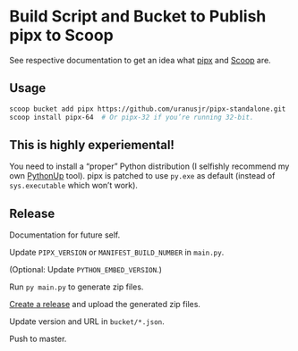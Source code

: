 # Build Script and Bucket to Publish pipx to Scoop

See respective documentation to get an idea what [pipx] and [Scoop] are.

[pipx]: https://pipxproject.github.io/pipx/
[Scoop]: https://scoop.sh/


## Usage

```bash
scoop bucket add pipx https://github.com/uranusjr/pipx-standalone.git
scoop install pipx-64  # Or pipx-32 if you’re running 32-bit.
```


## This is highly experiemental!

You need to install a “proper” Python distribution (I selfishly recommend my
own [PythonUp] tool). pipx is patched to use `py.exe` as default (instead of
`sys.executable` which won’t work).

[PythonUp]: https://github.com/uranusjr/pythonup-windows


## Release

Documentation for future self.

Update `PIPX_VERSION` or `MANIFEST_BUILD_NUMBER` in `main.py`.

(Optional: Update `PYTHON_EMBED_VERSION`.)

Run `py main.py` to generate zip files.

[Create a release](https://github.com/uranusjr/pipx-standalone/releases/new)
and upload the generated zip files.

Update version and URL in `bucket/*.json`.

Push to master.
